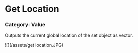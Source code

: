 # Get Location

### Category: Value

Outputs the current global location of the set object as vector.

![](/assets/get location.JPG)



